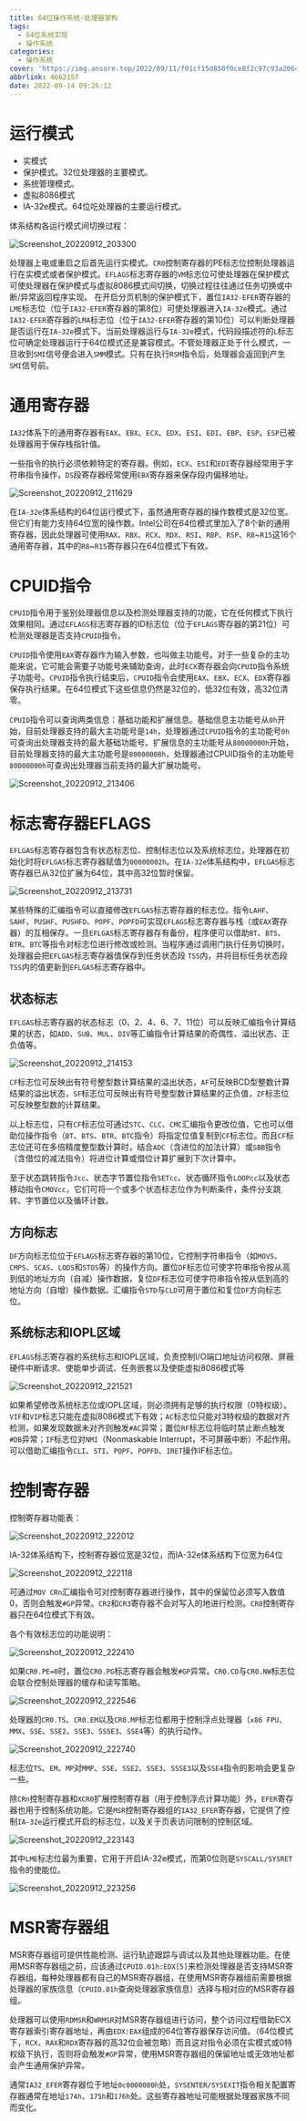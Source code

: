 ```yaml
---
title: 64位操作系统-处理器架构
tags:
  - 64位系统实现
  - 操作系统
categories:
  - 操作系统
cover: 'https://img.ansore.top/2022/09/11/f01cf15d850f0ce8f2c97c93a206411c8d3bf927.png'
abbrlink: 466215f
date: 2022-09-14 09:26:12
---
```


# 运行模式

- 实模式
- 保护模式。32位处理器的主要模式。
- 系统管理模式。
- 虚拟8086模式
- IA-32e模式。64位吃处理器的主要运行模式。

体系结构各运行模式间切换过程：

![Screenshot_20220912_203300](https://img.ansore.top/2022/09/12/3b13f20d9cb2462c00546ac43816fe9e.png)

处理器上电或重启之后首先运行实模式。`CR0`控制寄存器的PE标志位控制处理器运行在实模式或者保护模式。`EFLAGS`标志寄存器的`VM`标志位可使处理器在保护模式可使处理器在保护模式与虚拟8086模式间切换，切换过程往往通过任务切换或中断/异常返回程序实现。 在开启分页机制的保护模式下，置位`IA32-EFER`寄存器的`LME`标志位（位于`IA32-EFER`寄存器的第8位）可使处理器进入`IA-32e`模式。通过`IA32-EFER`寄存器的`LMA`标志位（位于`IA32-EFER`寄存器的第10位）可以判断处理器是否运行在`IA-32e`模式下。当前处理器运行与`IA-32e`模式，代码段描述符的`L`标志位可确定处理器运行于64位模式还是兼容模式。不管处理器正处于什么模式，一旦收到`SMI`信号便会进入`SMM`模式。只有在执行`RSM`指令后，处理器会返回到产生`SMI`信号前。

# 通用寄存器

`IA32`体系下的通用寄存器有`EAX`、`EBX`、`ECX`、`EDX`、`ESI`、`EDI`、`EBP`、`ESP`。`ESP`已被处理器用于保存栈指针值。

一些指令的执行必须依赖特定的寄存器。例如，`ECX`、`ESI`和`EDI`寄存器经常用于字符串指令操作，`DS`段寄存器经常使用`EBX`寄存器来保存段内偏移地址。

![Screenshot_20220912_211629](https://img.ansore.top/2022/09/12/2f046c9631c8077c70deaf74530c3f35.png)

在`IA-32e`体系结构的64位运行模式下，虽然通用寄存器的操作数模式是32位宽。但它们有能力支持64位宽的操作数。Intel公司在64位模式里加入了8个新的通用寄存器，因此处理器可使用`RAX`、`RBX`、`RCX`、`RDX`、`RSI`、`RBP`、`RSP`、`R8`\~`R15`这16个通用寄存器，其中的`R8`\~`R15`寄存器只在64位模式下有效。

# CPUID指令

`CPUID`指令用于鉴别处理器信息以及检测处理器支持的功能，它在任何模式下执行效果相同。通过`EFLAGS`标志寄存器的ID标志位（位于`EFLAGS`寄存器的第21位）可检测处理器是否支持`CPUID`指令。

`CPUID`指令使用`EAX`寄存器作为输入参数，也叫做主功能号。对于一些复杂的主功能来说，它可能会需要子功能号来辅助查询，此时`ECX`寄存器会向`CPUID`指令系统子功能号。`CPUID`指令执行结束后，`CPUID`指令会使用`EAX`、`EBX`、`ECX`、`EDX`寄存器保存执行结果。在64位模式下这些信息仍然是32位的，低32位有效，高32位清零。

`CPUID`指令可以查询两类信息：基础功能和扩展信息。基础信息主功能号从`0h`开始，目前处理器支持的最大主功能号是`14h`，处理器通过`CPUID`指令的主功能号`0h`可查询出处理器支持的最大基础功能号。扩展信息的主功能号从`80000000h`开始，目前处理器支持的最大主功能号是`80000008h`，处理器通过CPUID指令的主功能号`80000000h`可查询出处理器当前支持的最大扩展功能号。

![Screenshot_20220912_213406](https://img.ansore.top/2022/09/12/6226b8405f3ed9d617e3418c0797c31b.png)

# 标志寄存器EFLAGS

`EFLGAS`标志寄存器包含有状态标志位、控制标志位以及系统标志位，处理器在初始化时将`EFLGAS`标志寄存器赋值为`00000002h`。在`IA-32e`体系结构中，`EFLGAS`标志寄存器已从32位扩展为64位，其中高32位暂时保留。

![Screenshot_20220912_213731](https://img.ansore.top/2022/09/12/905aec8aea01cd1c56ce88c191fc82b3.png)

某些特殊的汇编指令可以直接修改`EFLGAS`标志寄存器的标志位。指令`LAHF`、`SAHF`、`PUSHF`、`PUSHFD`、`POPF`、`POPFD`可实现`EFLAGS`标志寄存器与栈（或`EAX`寄存器）的互相保存。一旦`EFLGAS`标志寄存器存有备份，程序便可以借助`BT`、`BTS`、`BTR`、`BTC`等指令对标志位进行修改或检测。当程序通过调用门执行任务切换时，处理器会把`EFLGAS`标志寄存器值保存到任务状态段 `TSS`内，并将目标任务状态段`TSS`内的值更新到`EFLGAS`标志寄存器中。

## 状态标志

`EFLGAS`标志寄存器的状态标志（0、2、4、6、7、11位）可以反映汇编指令计算结果的状态，如`ADD`、`SUB`、`MUL`、`DIV`等汇编指令计算结果的奇偶性、溢出状态、正负值等。

![Screenshot_20220912_214153](https://img.ansore.top/2022/09/12/7c2711b28b6798ef7a714d19f0e57c9a.png)

`CF`标志位可反映出有符号整型数计算结果的溢出状态，`AF`可反映BCD型整数计算结果的溢出状态，`SF`标志位可反映出有符号整型数计算结果的正负值，`ZF`标志位可反映整型数的计算结果。

以上标志位，只有`CF`标志位可通过`STC`、`CLC`、`CMC`汇编指令更改位值，它也可以借助位操作指令（`BT`、`BTS`、`BTR`、`BTC`指令）将指定位值复制到`CF`标志位。而且`CF`标志位还可在多倍精度整型数计算时，结合`ADC`（含进位的加法计算）或`SBB`指令（含借位的减法指令）将进位计算或借位计算扩展到下次计算中。

至于状态跳转指令`Jcc`、状态字节置位指令`SETcc`、状态循环指令`LOOPcc`以及状态移动指令`CMOVcc`，它们可将一个或多个状态标志位作为判断条件，条件分支跳转、字节置位以及循环计数。

## 方向标志

`DF`方向标志位位于`EFLAGS`标志寄存器的第10位，它控制字符串指令（如`MOVS`、`CMPS`、`SCAS`、`LODS`和`STOS`等）的操作方向。置位`DF`标志位可使字符串指令按从高到低的地址方向（自减）操作数据，复位`DF`标志位可使字符串指令按从低到高的地址方向（自增）操作数据。汇编指令`STD`与`CLD`可用于置位和复位`DF`方向标志位。

## 系统标志和IOPL区域

`EFLAGS`标志寄存器的系统标志和IOPL区域，负责控制I/O端口地址访问权限、屏蔽硬件中断请求、使能单步调试、任务嵌套以及使能虚拟8086模式等

![Screenshot_20220912_221521](https://img.ansore.top/2022/09/12/f349fcdfa07420537c4aa15fd64fad96.png)

如果希望修改系统标志位或IOPL区域，则必须拥有足够的执行权限（0特权级）。`VIF`和`VIP`标志只能在虚拟8086模式下有效；`AC`标志位只能对3特权级的数据对齐检测，如果发现数据未对齐则触发`#AC`异常；置位`RF`标志位将临时禁止断点触发`#DB`异常；`IF`标志位对`NMI`（Nonmaskable Interrupt，不可屏蔽中断）不起作用。可以借助汇编指令`CLI`、`STI`、`POPF`、`POPFD`、`IRET`操作IF标志位。

# 控制寄存器

控制寄存器功能表：

![Screenshot_20220912_222012](https://img.ansore.top/2022/09/12/d45ff10d8acb1d67c1f9404f2218e7b9.png)

IA-32体系结构下，控制寄存器位宽是32位，而IA-32e体系结构下位宽为64位

![Screenshot_20220912_222118](https://img.ansore.top/2022/09/12/2f0d05571695e63329be75867dceac60.png)

可通过`MOV CRn`汇编指令可对控制寄存器进行操作，其中的保留位必须写入数值0，否则会触发`#GP`异常。`CR2`和`CR3`寄存器不会对写入的地进行检测。`CR8`控制寄存器只在64位模式下有效。

各个有效标志位的功能说明：

![Screenshot_20220912_222410](https://img.ansore.top/2022/09/12/6ca56f852bd71d3e4ea92f8bd77e774e.png)

如果`CR0.PE=0`时，置位`CR0.PG`标志寄存器会触发`#GP`异常。`CR0.CD`与`CR0.NW`标志位会联合控制处理器的缓存和读写策略。

![Screenshot_20220912_222546](https://img.ansore.top/2022/09/12/bcf9ff5fb1d09ad373389ca2357d6521.png)

处理器的`CR0.TS`、`CR0.EM`以及`CR0.MP`标志位都用于控制浮点处理器（`x86 FPU`、`MMX`、`SSE`、`SSE2`、`SSE3`、`SSSE3`、`SSE4`等）的执行动作。

![Screenshot_20220912_222740](https://img.ansore.top/2022/09/12/0455c9cce12d5a340d887af444748323.png)

标志位`TS`、`EM`、`MP`对`MMP`、`SSE`、`SSE2`、`SSE3`、`SSSE3`以及`SSE4`指令的影响会更复杂一些。

除`CRn`控制寄存器和`XCR0`扩展控制寄存器（用于控制浮点计算功能）外，`EFER`寄存器也用于控制系统功能。它是`MSR`控制寄存器组的`IA32_EFER`寄存器，它提供了控制`IA-32e`运行模式开启的标志位，以及关于页表访问限制的控制区域。

![Screenshot_20220912_223143](https://img.ansore.top/2022/09/12/9ba53f327c55f30afaa2dc943a046d7d.png)

其中`LME`标志位最为重要，它用于开启IA-32e模式，而第0位则是`SYSCALL/SYSRET`指令的使能位。

![Screenshot_20220912_223256](https://img.ansore.top/2022/09/12/fa309b62ba0c7b6c948aea33b45b6484.png)

# MSR寄存器组

MSR寄存器组可提供性能检测、运行轨迹跟踪与调试以及其他处理器功能。在使用MSR寄存器组之前，应该通过`CPUID.01h:EDX[5]`来检测处理器是否支持MSR寄存器组。每种处理器都有自己的MSR寄存器组，在使用MSR寄存器组前需要根据处理器的家族信息（`CPUID.01h`查询处理器家族信息）选择与相对应的MSR寄存器组。

处理器可以使用`RDMSR`和`WRMSR`对MSR寄存器组进行访问，整个访问过程借助ECX寄存器索引寄存器地址，再由`EDX:EAX`组成的64位寄存器保存访问值。（64位模式下，`RCX`、`RAX`和`RDX`寄存器的高32位会被忽略）而且这对指令必须在实模式或0特权级下执行，否则将会触发`#GP`异常，使用MSR寄存器组的保留地址或无效地址都会产生通用保护异常。

通常`IA32_EFER`寄存器位于地址`0c0000080h`处，`SYSENTER/SYSEXIT`指令相关配置寄存器通常在地址`174h`、`175h`和`176h`处。这些寄存器地址可能根据处理器家族不同而变化。
